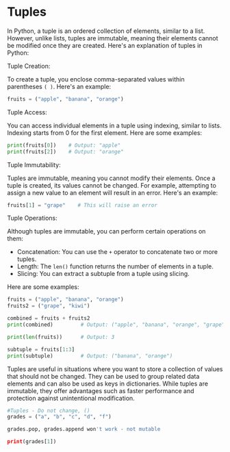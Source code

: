 # Tuples

In Python, a tuple is an ordered collection of elements, similar to a list. However, unlike lists, tuples are immutable, meaning their elements cannot be modified once they are created. Here's an explanation of tuples in Python:

Tuple Creation:

To create a tuple, you enclose comma-separated values within parentheses `( )`. Here's an example:

```python
fruits = ("apple", "banana", "orange")

```

Tuple Access:

You can access individual elements in a tuple using indexing, similar to lists. Indexing starts from 0 for the first element. Here are some examples:

```python
print(fruits[0])    # Output: "apple"
print(fruits[2])    # Output: "orange"

```

Tuple Immutability:

Tuples are immutable, meaning you cannot modify their elements. Once a tuple is created, its values cannot be changed. For example, attempting to assign a new value to an element will result in an error. Here's an example:

```python
fruits[1] = "grape"    # This will raise an error

```

Tuple Operations:

Although tuples are immutable, you can perform certain operations on them:

- Concatenation: You can use the `+` operator to concatenate two or more tuples.
- Length: The `len()` function returns the number of elements in a tuple.
- Slicing: You can extract a subtuple from a tuple using slicing.

Here are some examples:

```python
fruits = ("apple", "banana", "orange")
fruits2 = ("grape", "kiwi")

combined = fruits + fruits2
print(combined)         # Output: ("apple", "banana", "orange", "grape", "kiwi")

print(len(fruits))      # Output: 3

subtuple = fruits[1:3]
print(subtuple)         # Output: ("banana", "orange")

```

Tuples are useful in situations where you want to store a collection of values that should not be changed. They can be used to group related data elements and can also be used as keys in dictionaries. While tuples are immutable, they offer advantages such as faster performance and protection against unintentional modification.

```python
#Tuples - Do not change, ()
grades = ("a", "b", "c", "d", "f")

grades.pop, grades.append won't work - not mutable

print(grades[1])
```